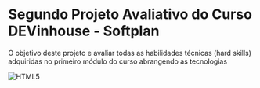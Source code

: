 # Segundo Projeto Avaliativo do Curso DEVinhouse - Softplan

O objetivo deste projeto e avaliar todas as habilidades técnicas (hard skills) adquiridas no primeiro módulo do curso abrangendo as tecnologias 

![HTML5](https://img.shields.io/badge/HTML5-E34F26?style=for-the-badge&logo=html5&logoColor=white)